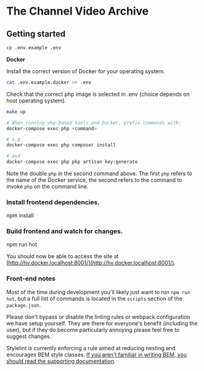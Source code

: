 # The Channel Video Archive

## Getting started

```sh
cp .env.example .env
```

**Docker**

Install the correct version of Docker for your operating system.

```sh
cat .env.example.docker >> .env
```
Check that the correct php image is selected in .env (choice depends on host operating system).

```sh
make up
```

```sh
# When running php-based tools and Docker, prefix commands with:
docker-compose exec php <command>

# e.g.
docker-compose exec php composer install

# and
docker-compose exec php php artisan key:generate
```

Note the double `php` in the second command above. The first `php` refers to the name of the Docker service, the second refers to the command to invoke `php` on the command line.

### Install frontend dependencies.
npm install

### Build frontend and watch for changes.
npm run hot

You should now be able to access the site at [http://hv.docker.localhost:8001/](http://hv.docker.localhost:8001/).

### Front-end notes

Most of the time during development you'll likely just want to run `npm run hot`, but a full list of commands is located in the `scripts` section of the `package.json`.

Please don't bypass or disable the linting rules or webpack configuration we have setup yourself. They are there for everyone's benefit (including the user), but if they do become particularly annoying please feel free to suggest changes.

Stylelint is currently enforcing a rule aimed at reducing nesting and encourages BEM style classes. [If you aren't familiar in writing BEM, you should read the supporting documentation](./docs/BEM.md).
